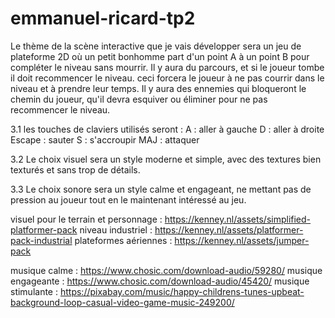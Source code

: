 # emmanuel-ricard-tp2

Le thème de la scène interactive que je vais développer sera un jeu de plateforme 2D où un petit bonhomme part d'un point A à un point B pour compléter le niveau sans mourrir. Il y aura du parcours, et si le joueur tombe il doit recommencer le niveau. ceci forcera le joueur à ne pas courrir dans le niveau et à prendre leur temps. Il y aura des ennemies qui bloqueront le chemin du joueur, qu'il devra esquiver ou éliminer pour ne pas recommencer le niveau.

3.1 les touches de claviers utilisés seront :
A : aller à gauche
D : aller à droite
Escape : sauter
S : s'accroupir
MAJ : attaquer

3.2 Le choix visuel sera un style moderne et simple, avec des textures bien texturés et sans trop de détails.

3.3 Le choix sonore sera un style calme et engageant, ne mettant pas de pression au joueur tout en le maintenant intéressé au jeu.


visuel pour le terrain et personnage : https://kenney.nl/assets/simplified-platformer-pack
niveau industriel : https://kenney.nl/assets/platformer-pack-industrial
plateformes aériennes : https://kenney.nl/assets/jumper-pack

musique calme : https://www.chosic.com/download-audio/59280/
musique engageante : https://www.chosic.com/download-audio/45420/
musique stimulante : https://pixabay.com/music/happy-childrens-tunes-upbeat-background-loop-casual-video-game-music-249200/
